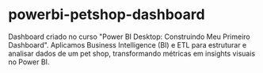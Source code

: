# powerbi-petshop-dashboard
Dashboard criado no curso "Power BI Desktop: Construindo Meu Primeiro Dashboard". Aplicamos Business Intelligence (BI) e ETL para estruturar e analisar dados de um pet shop, transformando métricas em insights visuais no Power BI.
